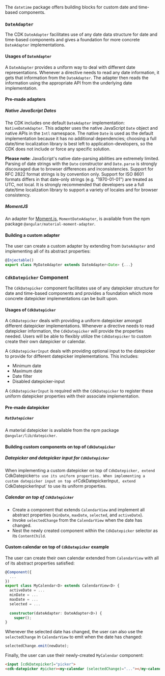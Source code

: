 The `datetime` package offers building blocks for custom date and time-based components.

### `DateAdapter`
The CDK `DateAdapter` facilitates use of any date data structure for date and time-based components and gives a
foundation for more concrete `DateAdapter` implementations.

#### Usages of `DateAdapter`
A `DateAdapter` provides a uniform way to deal with different date representations. Whenever a directive needs to read
any date information, it gets that information from the `DateAdapter`. The adapter then reads the information using the
appropriate API from the underlying date implementation.

#### Pre-made adapters

##### Native JavaScript Dates
The CDK includes one default `DateAdapter` implementation: `NativeDateAdapter`. This adapter uses the native JavaScript
`Date` object and native APIs in the `Intl` namespace. The native `Date` is used as the default implementation because
it has no additional dependencies; choosing a full date/time localization library is best left to
application-developers, so the CDK does not include or force any specific solution.

**Please note**: JavaScript's native date-parsing abilities are extremely limited. Parsing of date strings with the
`Date` constructor and `Date.parse` is strongly discouraged due to browser differences and inconsistencies. Support for
RFC 2822 format strings is by convention only. Support for ISO 8601 formats differs in that date-only strings
(e.g. "1970-01-01") are treated as UTC, not local. It is strongly recommended that developers use a full date/time
localization library to support a variety of locales and for browser consistency.

##### MomentJS
An adapter for [Moment.js](https://momentjs.com), `MomentDateAdapter`, is available from the npm package
`@angular/material-moment-adapter`.

#### Building a custom adapter
The user can create a custom adapter by extending from `DateAdapter` and implementing all of its abstract properties:

```ts
@Injectable()
export class MyDateAdapter extends DateAdapter<Date> {...}
```

### `CdkDatepicker` Component
The `CdkDatepicker` component facilitates use of any datepicker structure for date and time-based components and
provides a foundation which more concrete datepicker implementations can be built upon.

#### Usages of `CdkDatepicker`
A `CdkDatepicker` deals with providing a uniform datepicker amongst different datepicker implementations. Whenever a
directive needs to read datepicker information, the `CdkDatepicker` will provide the properties needed. Users will be
able to flexibly utilize the `CdkDatepicker` to custom create their own datepicker or calendar.

A `CdkDatepickerInput` deals with providing optional input to the datepicker to provide for different datepicker
implementations. This includes:
 * Minimum date
 * Maximum date
 * Date filter
 * Disabled datepicker-input

A `CdkDatepickerInput` is required with the `CdkDatepicker` to register these uniform datepicker properties with their
associate implementation.

#### Pre-made datepicker

##### `MatDatepicker`
A material datepicker is available from the npm package `@angular/lib/datepicker`.

#### Building custom components on top of `CdkDatepicker`

##### Datepicker and datepicker input for `CdkDatepicker`
When implementing a custom datepicker on top of `CdkDatepicker, extend `CdkDatepicker` to use its uniform properties.
When implementing a custom datepicker input on top of `CdkDatepickerInput`, extend `CdkDatepickerInput` to use its
uniform properties.

##### Calendar on top of `CdkDatepicker`
 * Create a component that extends `CalendarView` and implement all abstract properties (`minDate`, `maxDate`,
 `selected`, and `activeDate`).
 * Invoke `selectedChange` from the `CalendarView` when the date has changed.
 * Nest the newly created component within the `CdkDatepicker` selector as its `ContentChild`.

#### Custom calendar on top of `CdkDatepicker` example

The user can create their own calendar extended from `CalendarView` with all of its abstract properties satisfied:

```ts
@Component({
  ...
})
export class MyCalendar<D> extends CalendarView<D> {
  activeDate = ...
  minDate = ...
  maxDate = ...
  selected = ...
  
  constructor(dateAdapter: DateAdapter<D>) {
    super();
}
```

Whenever the selected date has changed, the user can also use the `selectedChange` in `CalendarView` to emit when the
date has changed:

```ts
selectedChange.emit(newDate);
```

Finally, the user can use their newly-created `MyCalendar` component:

```html
<input [cdkDatepicker]="picker">
<cdk-datepicker #picker><my-calendar (selectedChange)="..."></my-calendar></cdk-datepicker>
```
